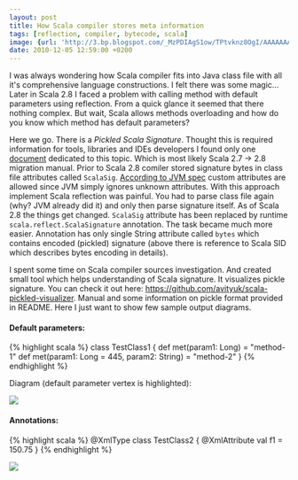 ```yaml
---
layout: post
title: How Scala compiler stores meta information
tags: [reflection, compiler, bytecode, scala]
image: {url: 'http://3.bp.blogspot.com/_MzPDIAgS1ow/TPtvknz8OgI/AAAAAAAARLI/mShNq4h6jxc/s320/scala.jpg', width: '320px', height: '253px'}
date: 2010-12-05 12:59:00 +0200
---
```

I was always wondering how Scala compiler fits into Java class file with all it\'s comprehensive language constructions. I felt there was some magic... Later in Scala 2.8 I faced a problem with calling method with default parameters using reflection. From a quick glance it seemed that there nothing complex. But wait, Scala allows methods overloading and how do you know which method has default parameters?

<!-- more -->

Here we go. There is a *Pickled Scala Signature*. Thought this is required information for tools, libraries and IDEs developers I found only one [document][1] dedicated to this topic. Which is most likely Scala 2.7 -> 2.8 migration manual. Prior to Scala 2.8 comiler stored
signature bytes in class file attributes called `ScalaSig`. [According to JVM spec][2] custom attributes are allowed since JVM simply ignores unknown attributes. With this approach implement Scala reflection was painful. You had to parse class file again (why? JVM already did it) and only then parse signature itself. As of Scala 2.8 the things get changed. `ScalaSig` attribute has been replaced by runtime `scala.reflect.ScalaSignature` annotation. The task became much more easier. Annotation has only single String attribute called `bytes` which contains encoded (pickled) signature (above there is reference to Scala SID which describes bytes encoding in details).

I spent some time on Scala compiler sources investigation. And created small tool which helps understanding of Scala signature. It visualizes
pickle signature. You can check it out here: <https://github.com/avityuk/scala-pickled-visualizer>. Manual and some information on pickle format provided in README. Here I just want to show few sample output diagrams.

#### Default parameters:
{% highlight scala %}
class TestClass1 {
  def met(param1: Long) = "method-1"
  def met(param1: Long = 445, param2: String) = "method-2"
}
{% endhighlight %}

Diagram (default parameter vertex is highlighted):

[![](http://2.bp.blogspot.com/_MzPDIAgS1ow/TPtpr0W5ldI/AAAAAAAARLA/zOemmMcQpQg/s320/TestClass1.jpg)][3]

#### Annotations:
{% highlight scala %}
@XmlType
class TestClass2 {
  @XmlAttribute
  val f1 = 150.75
}
{% endhighlight %}
  
[![](http://3.bp.blogspot.com/_MzPDIAgS1ow/TPtuhFeIZ7I/AAAAAAAARLE/dDnzoO_viLM/s320/TestClass2.jpg)][4]

[1]: http://www.scala-lang.org/sid/10 
[2]: http://java.sun.com/docs/books/jvms/second_edition/html/ClassFile.doc.html#16733 
[3]: http://2.bp.blogspot.com/_MzPDIAgS1ow/TPtpr0W5ldI/AAAAAAAARLA/zOemmMcQpQg/s1600/TestClass1.jpg 
[4]: http://3.bp.blogspot.com/_MzPDIAgS1ow/TPtuhFeIZ7I/AAAAAAAARLE/dDnzoO_viLM/s1600/TestClass2.jpg 
